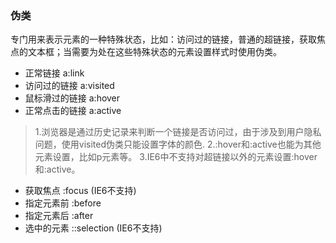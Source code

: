 ### 伪类
专门用来表示元素的一种特殊状态，比如：访问过的链接，普通的超链接，获取焦点的文本框；当需要为处在这些特殊状态的元素设置样式时使用伪类。
- 正常链接  a:link
- 访问过的链接 a:visited
- 鼠标滑过的链接 a:hover
- 正常点击的链接 a:active
>1.浏览器是通过历史记录来判断一个链接是否访问过，由于涉及到用户隐私问题，使用visited伪类只能设置字体的颜色.
>2.:hover和:active也能为其他元素设置，比如p元素等。
>3.IE6中不支持对超链接以外的元素设置:hover和:active。
- 获取焦点 :focus (IE6不支持)
- 指定元素前 :before
- 指定元素后 :after
- 选中的元素 ::selection (IE6不支持)